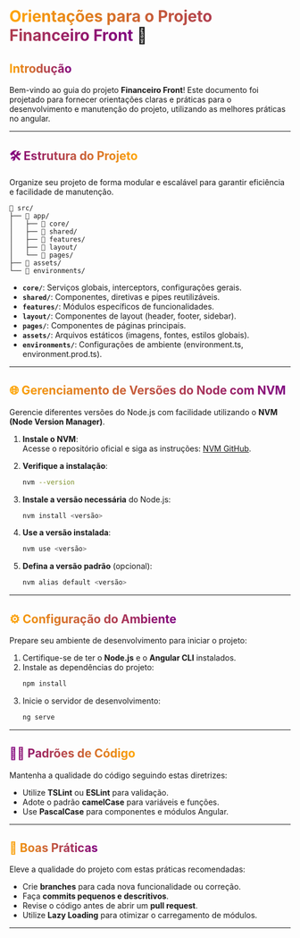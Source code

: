 # <span style="background: linear-gradient(to right, orange, purple); -webkit-background-clip: text; color: transparent;">**Orientações para o Projeto Financeiro Front**</span> 🚀  

## <span style="background: linear-gradient(to right, orange, purple); -webkit-background-clip: text; color: transparent;"> **Introdução**</span>  
Bem-vindo ao guia do projeto **Financeiro Front**! Este documento foi projetado para fornecer orientações claras e práticas para o desenvolvimento e manutenção do projeto, utilizando as melhores práticas no angular.  

---

## <span style="background: linear-gradient(to left, orange, purple); -webkit-background-clip: text; color: transparent;">🛠️ **Estrutura do Projeto**</span>  
Organize seu projeto de forma modular e escalável para garantir eficiência e facilidade de manutenção.  

```plaintext
📂 src/
├── 📂 app/
│   ├── 📂 core/         
│   ├── 📂 shared/      
│   ├── 📂 features/    
│   ├── 📂 layout/      
│   └── 📂 pages/        
├── 📂 assets/           
└── 📂 environments/     
```  

- **`core/`**: Serviços globais, interceptors, configurações gerais.  
- **`shared/`**: Componentes, diretivas e pipes reutilizáveis.  
- **`features/`**: Módulos específicos de funcionalidades.  
- **`layout/`**: Componentes de layout (header, footer, sidebar).  
- **`pages/`**: Componentes de páginas principais.  
- **`assets/`**: Arquivos estáticos (imagens, fontes, estilos globais).  
- **`environments/`**: Configurações de ambiente (environment.ts, environment.prod.ts).  

---

## <span style="background: linear-gradient(to right, orange, purple); -webkit-background-clip: text; color: transparent;">🌐 **Gerenciamento de Versões do Node com NVM**</span>  
Gerencie diferentes versões do Node.js com facilidade utilizando o **NVM (Node Version Manager)**.  

1. **Instale o NVM**:  
    Acesse o repositório oficial e siga as instruções: [NVM GitHub](https://github.com/coreybutler/nvm-windows/releases).  

2. **Verifique a instalação**:  
    ```bash  
    nvm --version  
    ```  

3. **Instale a versão necessária** do Node.js:  
    ```bash  
    nvm install <versão>  
    ```  

4. **Use a versão instalada**:  
    ```bash  
    nvm use <versão>  
    ```  

5. **Defina a versão padrão** (opcional):  
    ```bash  
    nvm alias default <versão>  
    ```  

---

## <span style="background: linear-gradient(to right, orange, purple); -webkit-background-clip: text; color: transparent;">⚙️ **Configuração do Ambiente**</span>  
Prepare seu ambiente de desenvolvimento para iniciar o projeto:  

1. Certifique-se de ter o **Node.js** e o **Angular CLI** instalados.  
2. Instale as dependências do projeto:  
    ```bash  
    npm install  
    ```  
3. Inicie o servidor de desenvolvimento:  
    ```bash  
    ng serve  
    ```  

---

## <span style="background: linear-gradient(to left, orange, purple); -webkit-background-clip: text; color: transparent;">🧑‍💻 **Padrões de Código**</span>  
Mantenha a qualidade do código seguindo estas diretrizes:  

- Utilize **TSLint** ou **ESLint** para validação.  
- Adote o padrão **camelCase** para variáveis e funções.  
- Use **PascalCase** para componentes e módulos Angular.  

---

## <span style="background: linear-gradient(to right, orange, purple); -webkit-background-clip: text; color: transparent;">🌟 **Boas Práticas**</span>  
Eleve a qualidade do projeto com estas práticas recomendadas:  

- Crie **branches** para cada nova funcionalidade ou correção.  
- Faça **commits pequenos e descritivos**.  
- Revise o código antes de abrir um **pull request**.  
- Utilize **Lazy Loading** para otimizar o carregamento de módulos.  

---
